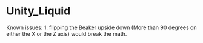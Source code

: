 # Unity_Liquid

Known issues:
1: flipping the Beaker upside down (More than 90 degrees on either the X or the Z axis) would break the math.
